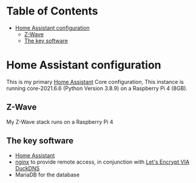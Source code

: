 # Table of Contents
   * [Home Assistant configuration](#home-assistant-configuration)
      * [Z-Wave](#z-wave)
      * [The key software](#the-key-software)

# Home Assistant configuration
This is my primary [Home Assistant](https://home-assistant.io/) Core configuration, This instance is running core-2021.6.6 (Python Version 3.8.9) on a Raspberry Pi 4 (8GB).

## Z-Wave
My Z-Wave stack runs on a Raspberry Pi 4

## The key software

* [Home Assistant](https://home-assistant.io/)
* [nginx](https://nginx.org/en/) to provide remote access, in conjunction with [Let's Encrypt VIA DuckDNS](https://github.com/home-assistant/hassio-addons/tree/master/duckdns)
* MariaDB for the database
